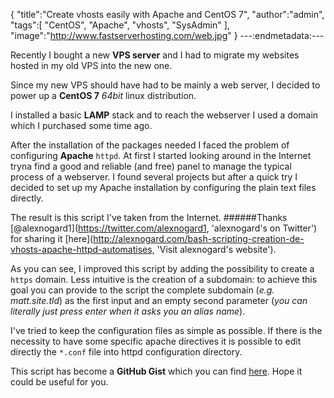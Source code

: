 {
  "title":"Create vhosts easily with Apache and CentOS 7",
  "author":"admin",
  "tags":[
    "CentOS",
    "Apache",
    "vhosts",
    "SysAdmin"
  ],
  "image":"http://www.fastserverhosting.com/web.jpg"
}
---:endmetadata:---

Recently I bought a new __VPS server__ and I had to migrate my websites hosted in my old VPS into the new one.

Since my new VPS should have had to be mainly a web server, I decided to power up a __CentOS 7__ _64bit_ linux distribution.

I installed a basic __LAMP__ stack and to reach the webserver I used a domain which I purchased some time ago.

After the installation of the packages needed I faced the problem of configuring __Apache__ `httpd`. At first I started looking around in the Internet tryna find a good and reliable (and free) panel to manage the typical process of a webserver.
I found several projects but after a quick try I decided to set up my Apache installation by configuring the plain text files directly.

The result is this script I've taken from the Internet.
######Thanks [@alexnogard1](https://twitter.com/alexnogard1, 'alexnogard's on Twitter') for sharing it  [here](http://alexnogard.com/bash-scripting-creation-de-vhosts-apache-httpd-automatises, 'Visit alexnogard's website').

<script src="https://gist.github.com/mattmezza/2e326ba2f1352a4b42b8.js?file=vhost.sh"></script>

As you can see, I improved this script by adding the possibility to create a `https` domain.
Less intuitive is the creation of a subdomain: to achieve this goal you can provide to the script the complete subdomain (_e.g. matt.site.tld_) as the first input and an empty second parameter (_you can literally just press enter when it asks you an alias name_).

I've tried to keep the configuration files as simple as possible. If there is the necessity to have some specific apache directives it is possible to edit directly the `*.conf` file into httpd configuration directory.

This script has become a __GitHub Gist__ which you can find [here](https://gist.github.com/mattmezza/2e326ba2f1352a4b42b8). Hope it could be useful for you.
